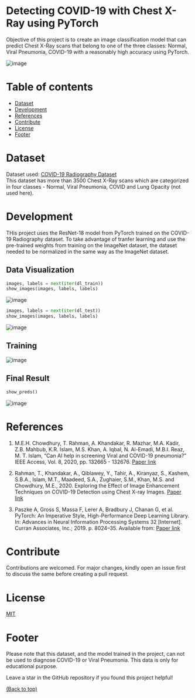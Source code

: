 # Detecting COVID-19 with Chest X-Ray using PyTorch

Objective of this project is to create an image classification model that can predict Chest X-Ray scans that belong to one of the three classes: Normal, Viral Pneumonia, COVID-19 with a reasonably high accuracy using PyTorch.

![image](https://user-images.githubusercontent.com/56118766/144033377-255abf1c-d0bc-471d-9ff7-acc6d537c03f.png)

# Table of contents

- [Dataset](#dataset)
- [Development](#development)
- [References](#references)
- [Contribute](#contribute)
- [License](#license)
- [Footer](#footer)

# Dataset

Dataset used: [COVID-19 Radiography Dataset](https://www.kaggle.com/tawsifurrahman/covid19-radiography-database) <br>
This dataset has more than 3500 Chest X-Ray scans which are categorized in four classes - Normal, Viral Pneumonia, COVID and Lung Opacity (not used here).

# Development

THis project uses the ResNet-18 model from PyTorch trained on the COVID-19 Radiography dataset. To take advantage of tranfer learning and use the pre-trained weights from training on the ImageNet dataset, the dataset needed to be normalized in the same way as the ImageNet dataset.

## Data Visualization

```python
images, labels = next(iter(dl_train))
show_images(images, labels, labels)
```

![image](https://user-images.githubusercontent.com/56118766/144042819-de75ebfc-ee94-4773-aee4-79f76c6b92c9.png)


```python
images, labels = next(iter(dl_test))
show_images(images, labels, labels)
```

![image](https://user-images.githubusercontent.com/56118766/144042864-4f6cabb4-f813-47d9-95ff-031a0ac3176d.png)


## Training

![image](https://user-images.githubusercontent.com/56118766/144036761-28412057-9313-4874-b208-013fb577f7cb.png)

## Final Result

```python
show_preds()
```
![image](https://user-images.githubusercontent.com/56118766/144042511-061a7f2d-535f-437f-bacd-8d56475baebe.png)


# References

1.  M.E.H. Chowdhury, T. Rahman, A. Khandakar, R. Mazhar, M.A. Kadir, Z.B. Mahbub, K.R. Islam, M.S. Khan, A. Iqbal, N. Al-Emadi, M.B.I. Reaz, M. T. Islam, “Can AI help in screening Viral and COVID-19 pneumonia?” IEEE Access, Vol. 8, 2020, pp. 132665 - 132676. [Paper link](https://ieeexplore.ieee.org/document/9144185)

2.  Rahman, T., Khandakar, A., Qiblawey, Y., Tahir, A., Kiranyaz, S., Kashem, S.B.A., Islam, M.T., Maadeed, S.A., Zughaier, S.M., Khan, M.S. and Chowdhury, M.E., 2020. Exploring the Effect of Image Enhancement Techniques on COVID-19 Detection using Chest X-ray Images. [Paper link](https://doi.org/10.1016/j.compbiomed.2021.104319)

3.  Paszke A, Gross S, Massa F, Lerer A, Bradbury J, Chanan G, et al. PyTorch: An Imperative Style, High-Performance Deep Learning Library. In: Advances in Neural Information Processing Systems 32 [Internet]. Curran Associates, Inc.; 2019. p. 8024–35. Available from: [Paper link](http://papers.neurips.cc/paper/9015-pytorch-an-imperative-style-high-performance-deep-learning-library.pdf)

# Contribute

Contributions are welcomed. For major changes, kindly open an issue first to discuss the same before creating a pull request.

# License

[MIT](https://opensource.org/licenses/MIT)

# Footer

Please note that this dataset, and the model trained in the project, can not be used to diagnose COVID-19 or Viral Pneumonia. This data is only for educational purpose.

Leave a star in the GitHub repository if you found this project helpful!

[(Back to top)](#table-of-contents)
